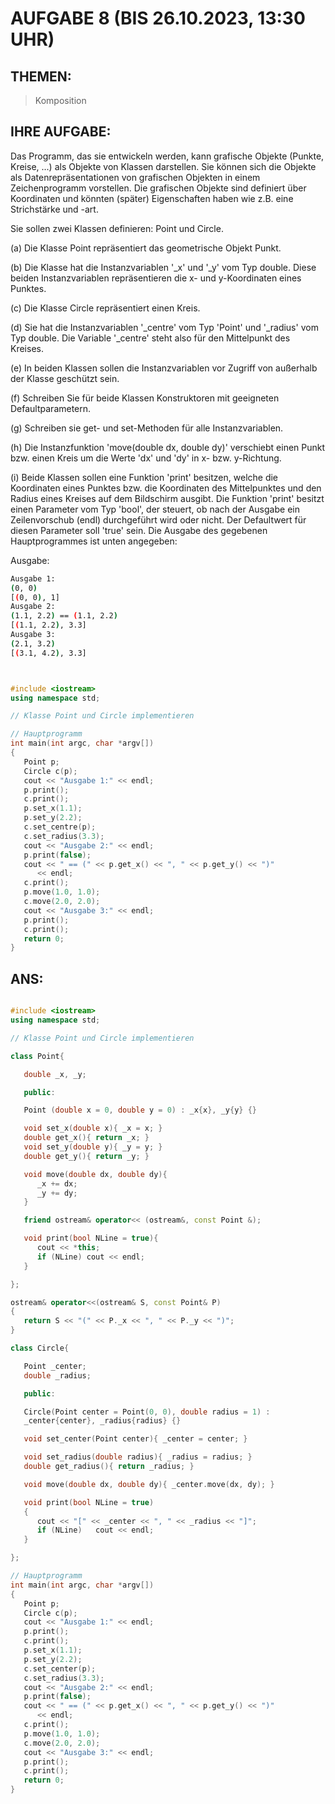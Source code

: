 # AUFGABE 8 (BIS 26.10.2023, 13:30 UHR)

## THEMEN:

> Komposition

## IHRE AUFGABE:

Das Programm, das sie entwickeln werden, kann grafische Objekte (Punkte, Kreise, ...) als Objekte von Klassen darstellen. Sie können sich die Objekte als Datenrepräsentationen von grafischen Objekten in einem Zeichenprogramm vorstellen. Die grafischen Objekte sind definiert über Koordinaten und könnten (später) Eigenschaften haben wie z.B. eine Strichstärke und -art.

Sie sollen zwei Klassen definieren: Point und Circle.

(a) Die Klasse Point repräsentiert das geometrische Objekt Punkt.

(b) Die Klasse hat die Instanzvariablen '_x' und '_y' vom Typ double. Diese beiden Instanzvariablen repräsentieren die x- und y-Koordinaten eines Punktes.

(c) Die Klasse Circle repräsentiert einen Kreis.

(d) Sie hat die Instanzvariablen '_centre' vom Typ 'Point' und '_radius' vom Typ double. Die Variable '_centre' steht also für den Mittelpunkt des Kreises.

(e) In beiden Klassen sollen die Instanzvariablen vor Zugriff von außerhalb der Klasse geschützt sein.

(f) Schreiben Sie für beide Klassen Konstruktoren mit geeigneten Defaultparametern.

(g) Schreiben sie get- und set-Methoden für alle Instanzvariablen.

(h) Die Instanzfunktion 'move(double dx, double dy)' verschiebt einen Punkt bzw. einen Kreis um die Werte 'dx' und 'dy' in x- bzw. y-Richtung.

(i) Beide Klassen sollen eine Funktion 'print' besitzen, welche die Koordinaten eines Punktes bzw. die Koordinaten des Mittelpunktes und den Radius eines Kreises auf dem Bildschirm ausgibt. Die Funktion 'print' besitzt einen Parameter vom Typ 'bool', der steuert, ob nach der Ausgabe ein Zeilenvorschub (endl) durchgeführt wird oder nicht. Der Defaultwert für diesen Parameter soll 'true' sein. Die Ausgabe des gegebenen Hauptprogrammes ist unten angegeben:

Ausgabe:

```bash
Ausgabe 1:
(0, 0)
[(0, 0), 1]
Ausgabe 2:
(1.1, 2.2) == (1.1, 2.2)
[(1.1, 2.2), 3.3]
Ausgabe 3:
(2.1, 3.2)
[(3.1, 4.2), 3.3]
```


```cpp


#include <iostream>
using namespace std;

// Klasse Point und Circle implementieren

// Hauptprogramm
int main(int argc, char *argv[])
{
   Point p;
   Circle c(p);
   cout << "Ausgabe 1:" << endl;
   p.print();
   c.print();
   p.set_x(1.1);
   p.set_y(2.2);
   c.set_centre(p);
   c.set_radius(3.3);
   cout << "Ausgabe 2:" << endl;
   p.print(false);
   cout << " == (" << p.get_x() << ", " << p.get_y() << ")"
      << endl;
   c.print();
   p.move(1.0, 1.0);
   c.move(2.0, 2.0);
   cout << "Ausgabe 3:" << endl;
   p.print();
   c.print();
   return 0;
}

```

## ANS:

```cpp

#include <iostream>
using namespace std;

// Klasse Point und Circle implementieren

class Point{

   double _x, _y;

   public:

   Point (double x = 0, double y = 0) : _x{x}, _y{y} {}

   void set_x(double x){ _x = x; }
   double get_x(){ return _x; }
   void set_y(double y){ _y = y; }
   double get_y(){ return _y; }

   void move(double dx, double dy){
      _x += dx;
      _y += dy;
   }

   friend ostream& operator<< (ostream&, const Point &);

   void print(bool NLine = true){
      cout << *this;
      if (NLine) cout << endl;
   }

};

ostream& operator<<(ostream& S, const Point& P)
{
   return S << "(" << P._x << ", " << P._y << ")";
}

class Circle{

   Point _center;
   double _radius;

   public:

   Circle(Point center = Point(0, 0), double radius = 1) :
   _center{center}, _radius{radius} {}

   void set_center(Point center){ _center = center; }

   void set_radius(double radius){ _radius = radius; }
   double get_radius(){ return _radius; }

   void move(double dx, double dy){ _center.move(dx, dy); }

   void print(bool NLine = true)
   {
      cout << "[" << _center << ", " << _radius << "]";
      if (NLine)   cout << endl;
   }

};

// Hauptprogramm
int main(int argc, char *argv[])
{
   Point p;
   Circle c(p);
   cout << "Ausgabe 1:" << endl;
   p.print();
   c.print();
   p.set_x(1.1);
   p.set_y(2.2);
   c.set_center(p);
   c.set_radius(3.3);
   cout << "Ausgabe 2:" << endl;
   p.print(false);
   cout << " == (" << p.get_x() << ", " << p.get_y() << ")"
      << endl;
   c.print();
   p.move(1.0, 1.0);
   c.move(2.0, 2.0);
   cout << "Ausgabe 3:" << endl;
   p.print();
   c.print();
   return 0;
}


```